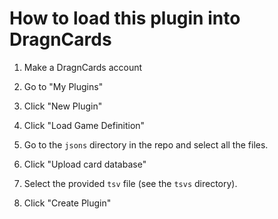 # How to load this plugin into DragnCards

1. Make a DragnCards account

2. Go to "My Plugins"

3. Click "New Plugin"

4. Click "Load Game Definition"

5. Go to the `jsons` directory in the repo and select all the files.

6. Click "Upload card database"

7. Select the provided `tsv` file (see the `tsvs` directory).

8. Click "Create Plugin"